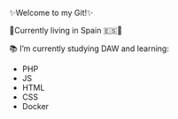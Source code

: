 ✨Welcome to my Git!✨

📍Currently living in Spain 🇪🇸💃

📚 I’m currently studying DAW and learning:

<ul>
  <li>PHP</li>
  <li>JS</li>
  <li>HTML</li>
  <li>CSS</li>
  <li>Docker</li>
</ul>
</html>
<!--
**dgarciagonz/dgarciagonz** is a ✨ _special_ ✨ repository because its `README.md` (this file) appears on your GitHub profile.

Here are some ideas to get you started:

- 🔭 I’m currently working on ...
- 🌱 I’m currently learning PHP,JS,Angular //~€#¬|@#@
- 👯 I’m looking to collaborate on ...
- 🤔 I’m looking for help with ...
- 💬 Ask me about ...
- 📫 How to reach me: ...
- 😄 Pronouns: ...
- ⚡ Fun fact: ...
-->
